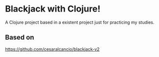 # Blackjack with Clojure!

A Clojure project based in a existent project just for practicing my studies.

## Based on

https://github.com/cesaralcancio/blackjack-v2



